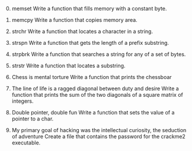 0. memset
Write a function that fills memory with a constant byte.


1. memcpy
Write a function that copies memory area.


2. strchr
Write a function that locates a character in a string.


3. strspn
Write a function that gets the length of a prefix substring.


4. strpbrk
Write a function that searches a string for any of a set of bytes.


5. strstr
Write a function that locates a substring.


6. Chess is mental torture
Write a function that prints the chessboar


7. The line of life is a ragged diagonal between duty and desire
Write a function that prints the sum of the two diagonals of a square matrix of integers.


8. Double pointer, double fun
Write a function that sets the value of a pointer to a char.


9. My primary goal of hacking was the intellectual curiosity, the seduction of adventure
Create a file that contains the password for the crackme2 executable.
